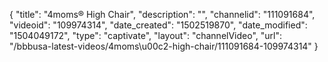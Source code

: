 {
    "title": "4moms&reg; High Chair",
    "description": "",
    "channelid": "111091684",
    "videoid": "109974314",
    "date_created": "1502519870",
    "date_modified": "1504049172",
    "type": "captivate",
    "layout": "channelVideo",
    "url": "\/bbbusa-latest-videos\/4moms\u00c2-high-chair\/111091684-109974314"
}